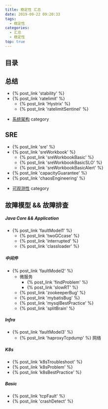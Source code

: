 ```yaml
---
title: 稳定性 汇总
date: 2019-09-22 09:20:33
tags:
  - 稳定性
categories:
  - 汇总
  - 稳定性
top: true  
---
```


<p></p>
<!-- more -->

## 目录
<!-- toc -->

## 总结
+ {% post_link  'stability' %}
+ {% post_link  'ratelimit' %}
  - {% post_link  'Hystrix' %}
  - {% post_link  'ratelimitSentinel' %}
-  [系统架构](../../../../categories/架构/系统架构/)  category

## SRE

+ {% post_link  'sre' %}
+ {% post_link  'sreWorkbook' %}
  -  {% post_link  'sreWorkbookBasic' %} 
  -  {% post_link  'sreWorkbookBasicSLO' %} 
  -  {% post_link  'sreWorkbookBasicAlert' %} 
+ {% post_link  'capacityGuarantee' %}
+ {% post_link  'chaosEngineering' %}
-  [可观测性](../../../../categories/可观测性/) category

## 故障模型 && 故障排查
##### Java Core && Application
+ {% post_link  'faultModel1' %}
  + {% post_link  'twoGCcase' %}
  + {% post_link  'interrupted' %}
  + {% post_link  'classloader' %}

#####  中间件

+ {% post_link  'faultModel2' %}
  - 微服务
    + {% post_link  'findProblem' %}
    + {% post_link  'slowRT' %} 
  - {% post_link  'zookeeperBug' %}
  - {% post_link  'mybatisBug' %}
  - {% post_link  'mysqlBestPractice' %}
  - {% post_link  'splitBrain' %}

##### Infra
+ {% post_link  'faultModel3' %}
  + {% post_link  'haproxyTcpdump' %}   网络

##### K8s
+ {% post_link  'k8sTroubleshoot' %}  
+ {% post_link  'k8sProblem' %}     
+ {% post_link  'k8sBestPractice' %}  

##### Basic
+ {% post_link  'tcpFault' %}
+ {% post_link  'crashDetect' %}







  
